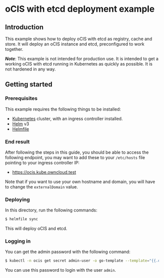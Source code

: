 # oCIS with etcd deployment example

## Introduction

This example shows how to deploy oCIS with etcd as registry, cache and store.
It will deploy an oCIS instance and etcd, preconfigured to work together.

***Note***: This example is not intended for production use. It is intended to get a working oCIS
with etcd running in Kubernetes as quickly as possible. It is not hardened in any way.

## Getting started

### Prerequisites

This example requires the following things to be installed:

- [Kubernetes](https://kubernetes.io/) cluster, with an ingress controller installed.
- [Helm](https://helm.sh/) v3
- [Helmfile](https://github.com/helmfile/helmfile)

### End result

After following the steps in this guide, you should be able to access the following endpoint, you
may want to add these to your `/etc/hosts` file pointing to your ingress controller IP:

- https://ocis.kube.owncloud.test

Note that if you want to use your own hostname and domain, you will have to change the `externalDomain` value.

### Deploying

In this directory, run the following commands:

```bash
$ helmfile sync
```

This will deploy oCIS and etcd.

### Logging in

You can get the admin password with the following command:

```bash
$ kubectl -n ocis get secret admin-user -o go-template --template="{{.data.password | base64decode }}"
```

You can use this password to login with the user `admin`.
